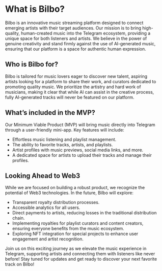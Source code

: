 # What is Bilbo?

Bilbo is an innovative music streaming platform designed to connect emerging artists with their target audiences. Our mission is to bring high-quality, human-created music into the Telegram ecosystem, providing a unique space for both listeners and artists. We believe in the power of genuine creativity and stand firmly against the use of AI-generated music, ensuring that our platform is a space for authentic human expression.

## Who is Bilbo for?

Bilbo is tailored for music lovers eager to discover new talent, aspiring artists looking for a platform to share their work, and curators dedicated to promoting quality music. We prioritize the artistry and hard work of musicians, making it clear that while AI can assist in the creative process, fully AI-generated tracks will never be featured on our platform.

## What’s included in the MVP?

Our Minimum Viable Product (MVP) will bring music directly into Telegram through a user-friendly mini-app. Key features will include:

- Effortless music listening and playlist management.
- The ability to favorite tracks, artists, and playlists.
- Artist profiles with music previews, social media links, and more.
- A dedicated space for artists to upload their tracks and manage their profiles.

## Looking Ahead to Web3

While we are focused on building a robust product, we recognize the potential of Web3 technologies. In the future, Bilbo will explore:

- Transparent royalty distribution processes.
- Accessible analytics for all users.
- Direct payments to artists, reducing losses in the traditional distribution chain.
- Implementing royalties for playlist curators and content creators, ensuring everyone benefits from the music ecosystem.
- Exploring NFT integration for special projects to enhance user engagement and artist recognition.

Join us on this exciting journey as we elevate the music experience in Telegram, supporting artists and connecting them with listeners like never before! Stay tuned for updates and get ready to discover your next favorite track on Bilbo!
